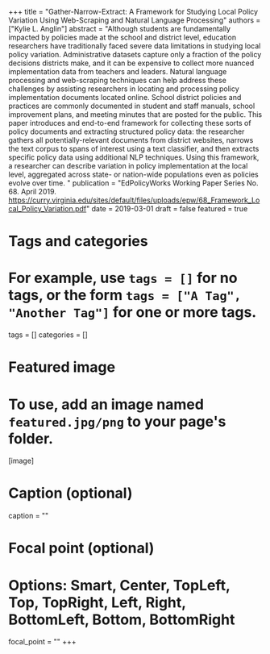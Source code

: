 +++
title = "Gather-Narrow-Extract: A Framework for Studying Local Policy Variation Using Web-Scraping and Natural Language Processing"
authors = ["Kylie L. Anglin"]
abstract = "Although students are fundamentally impacted by policies made at the school and district level, education researchers have traditionally faced severe data limitations in studying local policy variation. Administrative datasets capture only a fraction of the policy decisions districts make, and it can be expensive to collect more nuanced implementation data from teachers and leaders. Natural language processing and web-scraping techniques can help address these challenges by assisting researchers in locating and processing policy implementation documents located online. School district policies and practices are commonly documented in student and staff manuals, school improvement plans, and meeting minutes that are posted for the public. This paper introduces and end-to-end framework for collecting these sorts of policy documents and extracting structured policy data: the researcher gathers all potentially-relevant documents from district websites, narrows the text corpus to spans of interest using a text classifier, and then extracts specific policy data using additional NLP techniques. Using this framework, a researcher can describe variation in policy implementation at the local level, aggregated across state- or nation-wide populations even as policies evolve over time. "
publication = "EdPolicyWorks Working Paper Series No. 68. April 2019. https://curry.virginia.edu/sites/default/files/uploads/epw/68_Framework_Local_Policy_Variation.pdf"
date = 2019-03-01
draft = false
featured = true

# Tags and categories
# For example, use `tags = []` for no tags, or the form `tags = ["A Tag", "Another Tag"]` for one or more tags.
tags = []
categories = []

# Featured image
# To use, add an image named `featured.jpg/png` to your page's folder.
[image]
  # Caption (optional)
  caption = ""

  # Focal point (optional)
  # Options: Smart, Center, TopLeft, Top, TopRight, Left, Right, BottomLeft, Bottom, BottomRight
  focal_point = ""
+++
